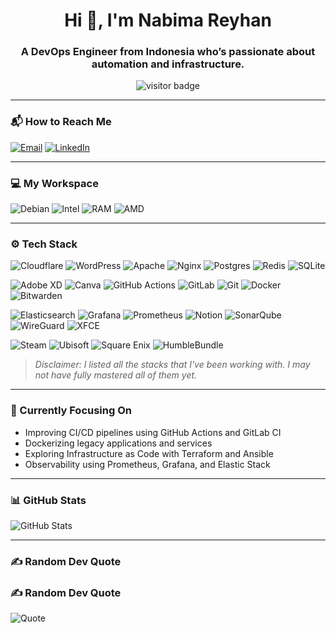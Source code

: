 <h1 align="center">Hi 👋, I'm Nabima Reyhan</h1>
<h3 align="center">A DevOps Engineer from Indonesia who’s passionate about automation and infrastructure.</h3>

<p align="center">
  <img src="https://visitcount.itsvg.in/api?id=opisboy29&label=Profile%20Views&color=0e75b6&icon=5" alt="visitor badge" />
</p>

---

### 📬 How to Reach Me

[![Email](https://img.shields.io/badge/Email-emperorcandy29@gmail.com-blue?style=flat-square&logo=gmail)](mailto:emperorcandy29@gmail.com)
[![LinkedIn](https://img.shields.io/badge/LinkedIn-%230077B5.svg?logo=linkedin&logoColor=white)](https://www.linkedin.com/in/nabima-reyhan-687b1b130/)

---

### 💻 My Workspace

![Debian](https://img.shields.io/badge/Debian-Desktop-A81D33?style=for-the-badge&logo=debian&logoColor=white)
![Intel](https://img.shields.io/badge/Intel-Core_i5_8th-0071C5?style=for-the-badge&logo=intel&logoColor=white)
![RAM](https://img.shields.io/badge/RAM-16GB-007ACC?style=for-the-badge)
![AMD](https://img.shields.io/badge/AMD-RX_6600-ED1C24?style=for-the-badge&logo=amd&logoColor=white)

---

### ⚙️ Tech Stack

![Cloudflare](https://img.shields.io/badge/Cloudflare-F38020?style=flat-square&logo=cloudflare&logoColor=white)
![WordPress](https://img.shields.io/badge/WordPress-21759B?style=flat-square&logo=wordpress&logoColor=white)
![Apache](https://img.shields.io/badge/Apache-D22128?style=flat-square&logo=apache&logoColor=white)
![Nginx](https://img.shields.io/badge/Nginx-009639?style=flat-square&logo=nginx&logoColor=white)
![Postgres](https://img.shields.io/badge/Postgres-336791?style=flat-square&logo=postgresql&logoColor=white)
![Redis](https://img.shields.io/badge/Redis-DC382D?style=flat-square&logo=redis&logoColor=white)
![SQLite](https://img.shields.io/badge/SQLite-003B57?style=flat-square&logo=sqlite&logoColor=white)

![Adobe XD](https://img.shields.io/badge/Adobe_XD-FF61F6?style=flat-square&logo=adobexd&logoColor=white)
![Canva](https://img.shields.io/badge/Canva-00C4CC?style=flat-square&logo=canva&logoColor=white)
![GitHub Actions](https://img.shields.io/badge/GitHub_Actions-2088FF?style=flat-square&logo=githubactions&logoColor=white)
![GitLab](https://img.shields.io/badge/GitLab-FC6D26?style=flat-square&logo=gitlab&logoColor=white)
![Git](https://img.shields.io/badge/Git-F05032?style=flat-square&logo=git&logoColor=white)
![Docker](https://img.shields.io/badge/Docker-2496ED?style=flat-square&logo=docker&logoColor=white)
![Bitwarden](https://img.shields.io/badge/Bitwarden-175DDC?style=flat-square&logo=bitwarden&logoColor=white)

![Elasticsearch](https://img.shields.io/badge/Elasticsearch-005571?style=flat-square&logo=elasticsearch&logoColor=white)
![Grafana](https://img.shields.io/badge/Grafana-F46800?style=flat-square&logo=grafana&logoColor=white)
![Prometheus](https://img.shields.io/badge/Prometheus-E6522C?style=flat-square&logo=prometheus&logoColor=white)
![Notion](https://img.shields.io/badge/Notion-000000?style=flat-square&logo=notion&logoColor=white)
![SonarQube](https://img.shields.io/badge/Sonarqube-4E9BCD?style=flat-square&logo=sonarqube&logoColor=white)
![WireGuard](https://img.shields.io/badge/WireGuard-88171A?style=flat-square&logo=wireguard&logoColor=white)
![XFCE](https://img.shields.io/badge/XFCE-2284F2?style=flat-square&logo=xfce&logoColor=white)

![Steam](https://img.shields.io/badge/Steam-000000?style=flat-square&logo=steam&logoColor=white)
![Ubisoft](https://img.shields.io/badge/Ubisoft-000000?style=flat-square&logo=ubisoft&logoColor=white)
![Square Enix](https://img.shields.io/badge/Square_Enix-DD0B0B?style=flat-square)
![HumbleBundle](https://img.shields.io/badge/Humble_Bundle-CC2929?style=flat-square)

> *Disclaimer: I listed all the stacks that I've been working with. I may not have fully mastered all of them yet.*

---

### 🎯 Currently Focusing On

- Improving CI/CD pipelines using GitHub Actions and GitLab CI  
- Dockerizing legacy applications and services  
- Exploring Infrastructure as Code with Terraform and Ansible  
- Observability using Prometheus, Grafana, and Elastic Stack

---

### 📊 GitHub Stats

![GitHub Stats](https://github-readme-stats.vercel.app/api?username=opisboy29&show_icons=true&theme=github_dark)

---

### ✍️ Random Dev Quote

### ✍️ Random Dev Quote

![Quote](https://quotes-github-readme.vercel.app/api?type=horizontal&theme=radical)
